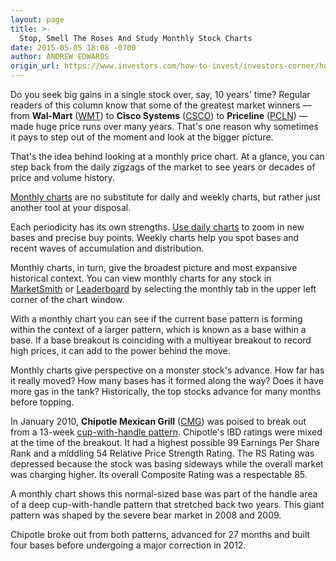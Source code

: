 ```yaml
---
layout: page
title: >-
  Stop, Smell The Roses And Study Monthly Stock Charts
date: 2015-05-05 18:08 -0700
author: ANDREW EDWARDS
origin_url: https://www.investors.com/how-to-invest/investors-corner/how-to-use-monthly-charts
---
```





Do you seek big gains in a single stock over, say, 10 years' time? Regular readers of this column know that some of the greatest market winners — from **Wal-Mart** ([WMT](https://research.investors.com/quote.aspx?symbol=WMT)) to **Cisco Systems** ([CSCO](https://research.investors.com/quote.aspx?symbol=CSCO)) to **Priceline** ([PCLN](https://research.investors.com/quote.aspx?symbol=PCLN)) — made huge price runs over many years. That's one reason why sometimes it pays to step out of the moment and look at the bigger picture.

  

That's the idea behind looking at a monthly price chart. At a glance, you can step back from the daily zigzags of the market to see years or decades of price and volume history.

  

[Monthly charts](http://education.investors.com/lesson.aspx?id=735776&sourceid=735786) are no substitute for daily and weekly charts, but rather just another tool at your disposal.

  

Each periodicity has its own strengths. [Use daily charts](http://education.investors.com/investors-corner/746962-which-stock-chart-to-use.htm) to zoom in new bases and precise buy points. Weekly charts help you spot bases and recent waves of accumulation and distribution.

  

Monthly charts, in turn, give the broadest picture and most expansive historical context. You can view monthly charts for any stock in [MarketSmith](http://www.marketsmith.com) or [Leaderboard](http://leaderboard.investors.com/leaderboard/leaders/) by selecting the monthly tab in the upper left corner of the chart window.

  

With a monthly chart you can see if the current base pattern is forming within the context of a larger pattern, which is known as a base within a base. If a base breakout is coinciding with a multiyear breakout to record high prices, it can add to the power behind the move.

  

Monthly charts give perspective on a monster stock's advance. How far has it really moved? How many bases has it formed along the way? Does it have more gas in the tank? Historically, the top stocks advance for many months before topping.

  

In January 2010, **Chipotle Mexican Grill** ([CMG](https://research.investors.com/quote.aspx?symbol=CMG)) was poised to break out from a 13-week [cup-with-handle pattern](http://education.investors.com/lesson.aspx?id=736315&sourceid=735787). Chipotle's IBD ratings were mixed at the time of the breakout. It had a highest possible 99 Earnings Per Share Rank and a middling 54 Relative Price Strength Rating. The RS Rating was depressed because the stock was basing sideways while the overall market was charging higher. Its overall Composite Rating was a respectable 85.

  

A monthly chart shows this normal-sized base was part of the handle area of a deep cup-with-handle pattern that stretched back two years. This giant pattern was shaped by the severe bear market in 2008 and 2009.

  

Chipotle broke out from both patterns, advanced for 27 months and built four bases before undergoing a major correction in 2012.




